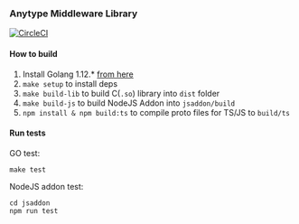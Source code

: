 ### Anytype Middleware Library
[![CircleCI](https://circleci.com/gh/anytypeio/go-anytype-middleware/tree/master.svg?style=svg&circle-token=eb74d38301ec933d25eb6778f662c94b175186ef)](https://circleci.com/gh/anytypeio/go-anytype-middleware/tree/master)

#### How to build

1. Install Golang 1.12.* [from here](http://golang.org/dl/)
2. `make setup` to install deps
3. `make build-lib` to build C(`.so`) library into `dist` folder
4. `make build-js` to build NodeJS Addon into `jsaddon/build`
5. `npm install & npm build:ts` to compile proto files for TS/JS to `build/ts`

#### Run tests
GO test:
```
make test
```

NodeJS addon test:
```
cd jsaddon
npm run test
```
